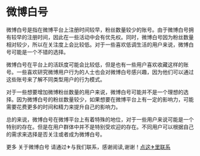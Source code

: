 # 微博白号

微博白号是指在微博平台上注册时间较早，粉丝数量较少的账号。由于微博白号拥有较早的注册时间，因此在一些活动中会有优先权。同时，微博白号因为粉丝数量相对较少，所以在关注度上会比较低。对于一些喜欢低调生活的用户来说，微博白号可能是一个不错的选择。

微博白号在平台上的活跃度可能会比较低，但是也有一些用户喜欢收藏这样的账号。一些喜欢研究微博用户行为的人士也会对微博白号感兴趣，因为他们可以通过这些账号来了解不同类型用户的行为模式。

对于一些想要增加微博粉丝数量的用户来说，微博白号可能并不是一个理想的选择。因为微博白号的粉丝数量较少，如果想要在微博平台上有一定的影响力，可能需要花费更多的时间和精力来提升自己的影响力。

总的来说，微博白号在微博平台上有着特殊的地位，对于一些用户来说可能是一个特别的存在。但是在用户群体中并不是特别受欢迎的存在。不同用户可以根据自己的需求来选择是否关注或者成为微博白号。

更多 关于微博白号 请通过✈与我们联系，感谢阅读,谢谢！[点这✈里联系](https://a.k02.cc)